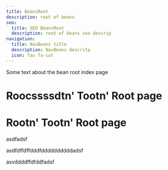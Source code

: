 ```yaml
---
title: BeansRoot
description: root of beans
seo:
  title: SEO BeansRoot
  description: root of beans seo descrip
navigation:
  title: NavBeans title
  description: NavBeans descritp
  icon: fas fa-cat
---
```


Some text about the bean root index page

# Roocssssdtn' Tootn' Root page

# Rootn' Tootn' Root page

asdfadsf

asdfdffdffdddfddddddddddadsf

asvddddffdfddfadsf
